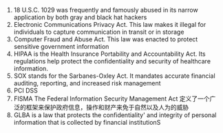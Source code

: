 1.  18 U.S.C. 1029 was frequently and famously abused in its narrow application by both gray and black hat hackers
2.  Electronic Communications Privacy Act. This law makes it illegal for individuals to capture communication in transit or in storage
3.  Computer Fraud and Abuse Act. This law was enacted to protect sensitive government information
4.  HIPAA is the Health Insurance Portability and Accountability Act. Its regulations help protect the confidentiality and security of healthcare information.
5.  SOX stands for the Sarbanes-Oxley Act. It mandates accurate financial auditing, reporting, and increased risk management
6.  PCI DSS
7.  FISMA The Federal Information Security Management Act   定义了一个广泛的框架来保护政府信息，操作和财产来免于自然以及人为的威胁
8.  GLBA is a law that protects the confidentiality' and integrity of personal information that is collected by financial institutionS
